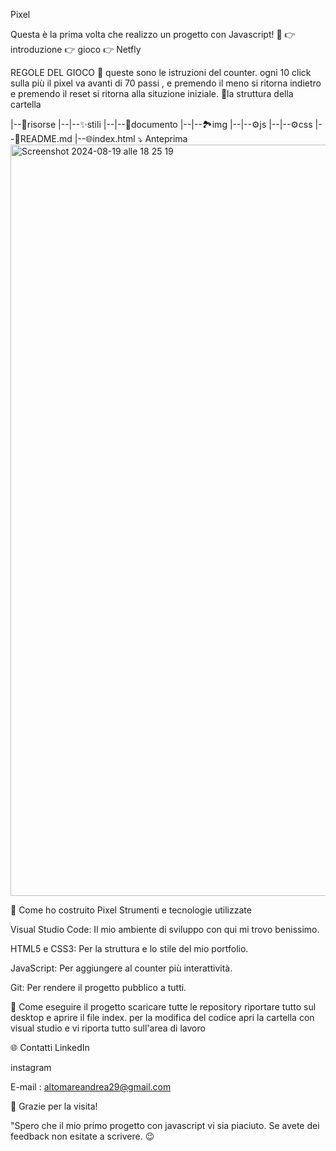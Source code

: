 Pixel

Questa è la prima volta che realizzo un progetto con Javascript! 🚀 👉 introduzione 👉 gioco 👉 Netfly

REGOLE DEL GIOCO 📖 queste sono le istruzioni del counter. ogni 10 click sulla più il pixel va avanti di 70 passi , e premendo il meno si ritorna indietro e premendo il reset si ritorna alla situzione iniziale. 📂la struttura della cartella

|--📁risorse |--|--✨stili |--|--📃documento |--|--🏞️img |--|--⚙️js |--|--⚙️css |--📖README.md |--🌐index.html 
⤵️ Anteprima 
<img width="1202" alt="Screenshot 2024-08-19 alle 18 25 19" src="https://github.com/user-attachments/assets/41988045-e9aa-420d-9eb2-5cf02e4788bc">

🔧 Come ho costruito Pixel Strumenti e tecnologie utilizzate

Visual Studio Code: Il mio ambiente di sviluppo con qui mi trovo benissimo.

HTML5 e CSS3: Per la struttura e lo stile del mio portfolio.

JavaScript: Per aggiungere al counter più interattività.

Git: Per rendere il progetto pubblico a tutti.

🚀 Come eseguire il progetto scaricare tutte le repository riportare tutto sul desktop e aprire il file index. per la modifica del codice apri la cartella con visual studio e vi riporta tutto sull'area di lavoro

🌐 Contatti LinkedIn

instagram

E-mail : altomareandrea29@gmail.com

🙌 Grazie per la visita!

"Spero che il mio primo progetto con javascript vi sia piaciuto. Se avete dei feedback non esitate a scrivere. 😉
